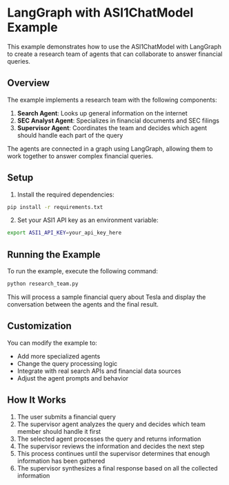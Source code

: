 # LangGraph with ASI1ChatModel Example

This example demonstrates how to use the ASI1ChatModel with LangGraph to create a research team of agents that can collaborate to answer financial queries.

## Overview

The example implements a research team with the following components:

1. **Search Agent**: Looks up general information on the internet
2. **SEC Analyst Agent**: Specializes in financial documents and SEC filings
3. **Supervisor Agent**: Coordinates the team and decides which agent should handle each part of the query

The agents are connected in a graph using LangGraph, allowing them to work together to answer complex financial queries.

## Setup

1. Install the required dependencies:

```bash
pip install -r requirements.txt
```

2. Set your ASI1 API key as an environment variable:

```bash
export ASI1_API_KEY=your_api_key_here
```

## Running the Example

To run the example, execute the following command:

```bash
python research_team.py
```

This will process a sample financial query about Tesla and display the conversation between the agents and the final result.

## Customization

You can modify the example to:

- Add more specialized agents
- Change the query processing logic
- Integrate with real search APIs and financial data sources
- Adjust the agent prompts and behavior

## How It Works

1. The user submits a financial query
2. The supervisor agent analyzes the query and decides which team member should handle it first
3. The selected agent processes the query and returns information
4. The supervisor reviews the information and decides the next step
5. This process continues until the supervisor determines that enough information has been gathered
6. The supervisor synthesizes a final response based on all the collected information
